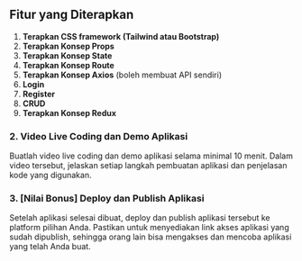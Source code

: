 ## Fitur yang Diterapkan
1. **Terapkan CSS framework (Tailwind atau Bootstrap)**
2. **Terapkan Konsep Props**
3. **Terapkan Konsep State**
4. **Terapkan Konsep Route**
5. **Terapkan Konsep Axios** (boleh membuat API sendiri)
6. **Login**
7. **Register**
8. **CRUD**
9. **Terapkan Konsep Redux**

### 2. Video Live Coding dan Demo Aplikasi
Buatlah video live coding dan demo aplikasi selama minimal 10 menit. Dalam video tersebut, jelaskan setiap langkah pembuatan aplikasi dan penjelasan kode yang digunakan.

### 3. [Nilai Bonus] Deploy dan Publish Aplikasi
Setelah aplikasi selesai dibuat, deploy dan publish aplikasi tersebut ke platform pilihan Anda. Pastikan untuk menyediakan link akses aplikasi yang sudah dipublish, sehingga orang lain bisa mengakses dan mencoba aplikasi yang telah Anda buat.
